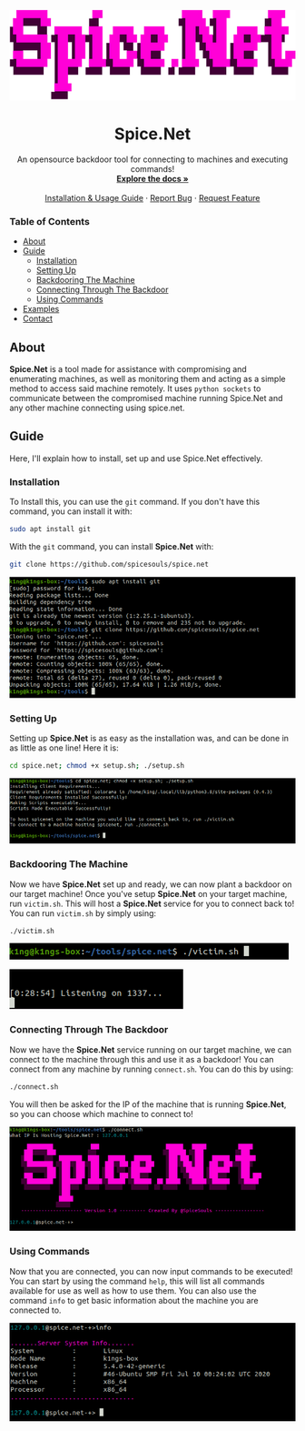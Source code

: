 <p align="center">
  <a href="https://github.com/spicesouls/spice.net">
    <img src="spice.net.png" alt="Logo" width="600" height="159">
  </a>

  <h1 align="center">Spice.Net</h1>

  <p align="center">
    An opensource backdoor tool for connecting to machines and executing commands!
    <br />
    <a href="https://github.com/spicesouls/spice.net"><strong>Explore the docs »</strong></a>
    <br />
    <br />
    <a href="https://github.com/spicesouls/spice.net#guide">Installation & Usage Guide</a>
    ·
    <a href="https://github.com/spicesouls/spice.net/issues">Report Bug</a>
    ·
    <a href="https://github.com/spicesouls/spice.net/issues">Request Feature</a>
  </p>
</p>
</p>


### Table of Contents
* [About](#about)
* [Guide](#guide)
  * [Installation](#installation)
  * [Setting Up](#setting-up)
  * [Backdooring The Machine](#backdooring-the-machine)
  * [Connecting Through The Backdoor](#connecting-through-the-backdoor)
  * [Using Commands](#using-commands)
* [Examples](#examples) 
* [Contact](#contact)

## About

**Spice.Net** is a tool made for assistance with compromising and enumerating machines, as well as monitoring them and acting as a simple method to access said machine remotely. It uses `python sockets` to communicate between the compromised machine running Spice.Net and any other machine connecting using spice.net.

## Guide

Here, I'll explain how to install, set up and use Spice.Net effectively.

### Installation

To Install this, you can use the `git` command. If you don't have this command, you can install it with:
```sh
sudo apt install git
```
With the `git` command, you can install **Spice.Net** with:
```sh
git clone https://github.com/spicesouls/spice.net
```
![Demonstration Of Installation](imgs/demo1.PNG)

### Setting Up

Setting up **Spice.Net** is as easy as the installation was, and can be done in as little as one line! Here it is:
```sh
cd spice.net; chmod +x setup.sh; ./setup.sh
```
![Demonstration Of Setting Up](imgs/demo2.PNG)

### Backdooring The Machine

Now we have **Spice.Net** set up and ready, we can now plant a backdoor on our target machine! Once you've setup **Spice.Net** on your target machine, run `victim.sh`. This will host a **Spice.Net** service for you to connect back to! You can run `victim.sh` by simply using:
```sh
./victim.sh
```
![Demonstration Of Running victim.sh](imgs/demo3.PNG)

![Demonstration Of Running victim.sh](imgs/demo3.5.PNG)

### Connecting Through The Backdoor

Now we have the **Spice.Net** service running on our target machine, we can connect to the machine through this and use it as a backdoor! You can connect from any machine by running `connect.sh`. You can do this by using:
```sh
./connect.sh
```
You will then be asked for the IP of the machine that is running **Spice.Net**, so you can choose which machine to connect to!

![Demonstration Of Running connect.sh](imgs/demo4.PNG)

### Using Commands

Now that you are connected, you can now input commands to be executed! You can start by using the command `help`, this will list all commands available for use as well as how to use them. You can also use the command `info` to get basic information about the machine you are connected to.

![Demonstration Of Using The 'info' Command](imgs/demo5.PNG)

